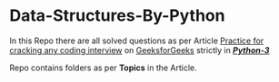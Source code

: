 # Data-Structures-By-Python
In this Repo there are all solved questions as per Article [Practice for cracking any coding interview](https://www.geeksforgeeks.org/practice-for-cracking-any-coding-interview/?ref=lbp) on [GeeksforGeeks](https://www.geeksforgeeks.org/) strictly in [***Python-3***](https://www.python.org/)

Repo contains folders as per **Topics** in the Article.
